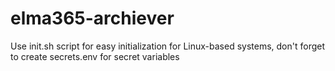 # elma365-archiever
Use init.sh script for easy initialization for Linux-based systems, don't forget to create secrets.env for secret variables